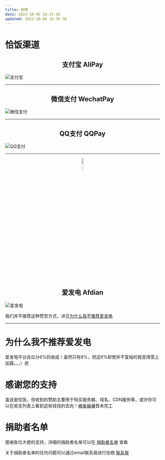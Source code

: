 ```yaml
---
title: 投喂
date: 2022-10-06 16:35:30
updated: 2022-10-06 16:35:30
---
```

# 恰饭渠道

<p align="center"><i class="ri-alipay-line ri-3x" style="color:#00A1E9"></i><h2 style="text-align:center">支付宝 AliPay</h2></p>

![支付宝](https://assets.tnxg.whitenuo.cn/images/donate/alipay-qrcode.png)

---
<p align="center"><i class="ri-wechat-pay-line ri-3x" style="color:#07C160"></i><h2 style="text-align:center">微信支付 WechatPay</h2></p>

![微信支付](https://assets.tnxg.whitenuo.cn/images/donate/wechatpay-qrcode.png)

---
<p align="center"><i class="ri-qq-line ri-3x" style="color:#EB1923"></i><h2 style="text-align:center">QQ支付 QQPay</h2></p>

![QQ支付](https://assets.tnxg.whitenuo.cn/images/donate/qqpay-qrcode.png)

---
<p align="center"><img src="https://assets.tnxg.whitenuo.cn/images/icons/other/afdian_logo.png" width="10%" /><h2 style="text-align:center">爱发电 Afdian</h2></p>

![爱发电](https://assets.tnxg.whitenuo.cn/images/donate/afdian-qrcode.png)

我们并不推荐这种赞赏方式，详见[为什么我不推荐爱发电](#为什么我不推荐爱发电)

---
# 为什么我不推荐爱发电
爱发电平台会瓜分6%的收成！虽然只有6%，但这6%却使并不富裕的我变得雪上加霜，，，）悲

# 感谢您的支持

虽说是恰饭，但收到的赞助主要用于购买服务器、域名、CDN服务等，或许你可以在收支列表上看到这些钱钱的去向！~~[收支目录](./bill.html)~~暂未完工

# 捐助者名单

感谢各位大佬的支持，详细的捐助者名单可以在 [捐助者名单](./sponsors.html) 查看

关于捐助者名单的任何问题可以通过email联系我进行协商 [联系我](/about/#Contact%20me)